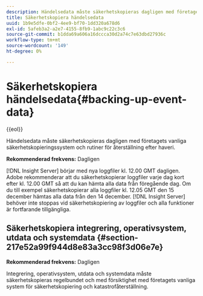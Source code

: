 ```yaml
---
description: Händelsedata måste säkerhetskopieras dagligen med företagets vanliga säkerhetskopieringssystem och rutiner för återställning efter haveri.
title: Säkerhetskopiera händelsedata
uuid: 1b9e5dfe-0bf2-4ee9-bf70-1dd320a678d6
exl-id: 5afeb3a2-a2e7-4155-8fb9-1abc9c22c3c6
source-git-commit: b1dda69a606a16dccca30d2a74c7e63dbd27936c
workflow-type: tm+mt
source-wordcount: '149'
ht-degree: 0%

---
```


# Säkerhetskopiera händelsedata{#backing-up-event-data}

{{eol}}

Händelsedata måste säkerhetskopieras dagligen med företagets vanliga säkerhetskopieringssystem och rutiner för återställning efter haveri.

**Rekommenderad frekvens:** Dagligen

[!DNL Insight Server] börjar med nya loggfiler kl. 12.00 GMT dagligen. Adobe rekommenderar att du säkerhetskopierar loggfiler varje dag kort efter kl. 12.00 GMT så att du kan hämta alla data från föregående dag. Om du till exempel säkerhetskopierar alla loggfiler kl. 12.05 GMT den 15 december hämtas alla data från den 14 december. [!DNL Insight Server] behöver inte stoppas vid säkerhetskopiering av loggfiler och alla funktioner är fortfarande tillgängliga.

## Säkerhetskopiera integrering, operativsystem, utdata och systemdata {#section-217e52a99f944d8e83a3cc98f3d06e7e}

**Rekommenderad frekvens:** Dagligen

Integrering, operativsystem, utdata och systemdata måste säkerhetskopieras regelbundet och med försiktighet med företagets vanliga system för säkerhetskopiering och katastrofåterställning.
